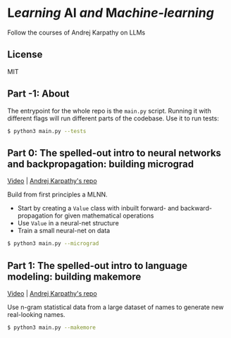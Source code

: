 # L*earning* AI *and* M*achine-learning*
Follow the courses of Andrej Karpathy on LLMs


## License
MIT


## Part -1: About

The entrypoint for the whole repo is the `main.py` script. Running it with different flags will run different parts of the codebase. Use it to run tests:
```bash
$ python3 main.py --tests
```


## Part 0: The spelled-out intro to neural networks and backpropagation: building micrograd
[Video](https://youtu.be/VMj-3S1tku0) | [Andrej Karpathy's repo](https://github.com/karpathy/micrograd)

Build from first principles a MLNN.
- Start by creating a `Value` class with inbuilt forward- and backward-propagation for given mathematical operations
- Use `Value` in a neural-net structure
- Train a small neural-net on data

```bash
$ python3 main.py --micrograd
```


## Part 1: The spelled-out intro to language modeling: building makemore
[Video](https://youtu.be/PaCmpygFfXo) | [Andrej Karpathy's repo](https://github.com/karpathy/makemore)

Use n-gram statistical data from a large dataset of names to generate new real-looking names.

```bash
$ python3 main.py --makemore
```
